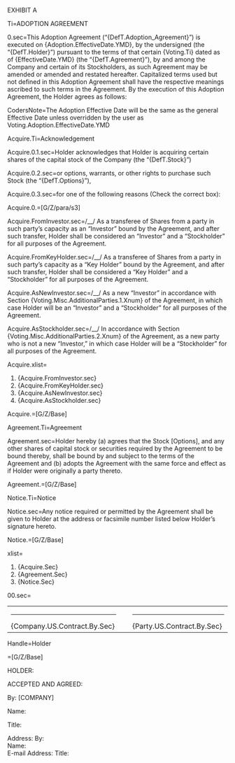 EXHIBIT A

Ti=ADOPTION AGREEMENT

0.sec=This Adoption Agreement (“{DefT.Adoption_Agreement}”) is executed on {Adoption.EffectiveDate.YMD}, by the undersigned (the “{DefT.Holder}”) pursuant to the terms of that certain {Voting.Ti} dated as of {EffectiveDate.YMD} (the “{DefT.Agreement}”), by and among the Company and certain of its Stockholders, as such Agreement may be amended or amended and restated hereafter. Capitalized terms used but not defined in this Adoption Agreement shall have the respective meanings ascribed to such terms in the Agreement. By the execution of this Adoption Agreement, the Holder agrees as follows:

CodersNote=The Adoption Effective Date will be the same as the general Effective Date unless overridden by the user as Voting.Adoption.EffectiveDate.YMD

Acquire.Ti=Acknowledgement

Acquire.0.1.sec=Holder acknowledges that Holder is acquiring certain shares of the capital stock of the Company (the “{DefT.Stock}”)

Acquire.0.2.sec=or options, warrants, or other rights to purchase such Stock (the “{DefT.Options}”),

Acquire.0.3.sec=for one of the following reasons (Check the correct box):

Acquire.0.=[G/Z/para/s3]

Acquire.FromInvestor.sec=/__/  As a transferee of Shares from a party in such party’s capacity as an “Investor” bound by the Agreement, and after such transfer, Holder shall be considered an “Investor” and a “Stockholder” for all purposes of the Agreement.

Acquire.FromKeyHolder.sec=/__/  As a transferee of Shares from a party in such party’s capacity as a “Key Holder” bound by the Agreement, and after such transfer, Holder shall be considered a “Key Holder” and a “Stockholder” for all purposes of the Agreement.	

Acquire.AsNewInvestor.sec=/__/  As a new “Investor” in accordance with Section {Voting.Misc.AdditionalParties.1.Xnum} of the Agreement, in which case Holder will be an “Investor” and a “Stockholder” for all purposes of the Agreement.

Acquire.AsStockholder.sec=/__/  In accordance with Section {Voting.Misc.AdditionalParties.2.Xnum} of the Agreement, as a new party who is not a new “Investor,” in which case Holder will be a “Stockholder” for all purposes of the Agreement. 

Acquire.xlist=<ol><li>{Acquire.FromInvestor.sec}</li><li>{Acquire.FromKeyHolder.sec}</li><li>{Acquire.AsNewInvestor.sec}</li><li>{Acquire.AsStockholder.sec}</li></ol>

Acquire.=[G/Z/Base]

Agreement.Ti=Agreement

Agreement.sec=Holder hereby (a) agrees that the Stock [Options], and any other shares of capital stock or securities required by the Agreement to be bound thereby, shall be bound by and subject to the terms of the Agreement and (b) adopts the Agreement with the same force and effect as if Holder were originally a party thereto.

Agreement.=[G/Z/Base]

Notice.Ti=Notice

Notice.sec=Any notice required or permitted by the Agreement shall be given to Holder at the address or facsimile number listed below Holder’s signature hereto. 

Notice.=[G/Z/Base]

xlist=<ol><li>{Acquire.Sec}</li><li>{Agreement.Sec}</li><li>{Notice.Sec}</li></ol>

00.sec=<table><tr><td valign="top" width="300px"><hr>{Company.US.Contract.By.Sec}</td> <td width="100px"></td> <td valign="top" width="300px"><hr>{Party.US.Contract.By.Sec}</td></tr></table>

Handle=Holder

=[G/Z/Base]


HOLDER:

ACCEPTED AND AGREED:

By: 		[COMPANY]

Name: 	

Title: 	

Address: 		By: 	
		Name: 	
E-mail Address: 		Title: 	
	
